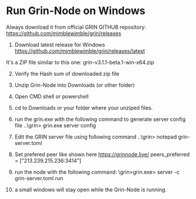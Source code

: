 Run Grin-Node on Windows
========================

Always download it from official GRIN GITHUB repository:
https://github.com/mimblewimble/grin/releases

1. Download latest release for Windows
https://github.com/mimblewimble/grin/releases/latest

It's a ZIP file similar to this one: grin-v3.1.1-beta.1-win-x64.zip

2. Verify the Hash sum of downloaded zip file 

3. Unzip Grin-Node into Downloads (or other folder)

4. Open CMD shell or powershell 

5. cd to Downloads or your folder where your unziped files.

6. run the grin.exe with the following command to generate server config file
..\grin> grin.exe server config

7. Edit the GRIN server file using following command
..\grin> notepad grin-server.toml 

8. Set prefered peer like shown here https://grinnode.live/
peers_preferred = ["213.239.215.236:3414"]

9. run the node with the following command:
\grin>grin.exe> server -c grin-server.toml run

10. a small windows will stay open while the Grin-Node is running. 



